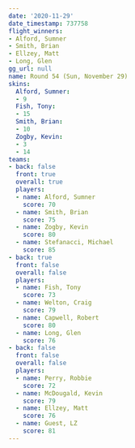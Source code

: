 ```yaml
---
date: '2020-11-29'
date_timestamp: 737758
flight_winners:
- Alford, Sumner
- Smith, Brian
- Ellzey, Matt
- Long, Glen
gg_url: null
name: Round 54 (Sun, November 29)
skins:
  Alford, Sumner:
  - 9
  Fish, Tony:
  - 15
  Smith, Brian:
  - 10
  Zogby, Kevin:
  - 3
  - 14
teams:
- back: false
  front: true
  overall: true
  players:
  - name: Alford, Sumner
    score: 70
  - name: Smith, Brian
    score: 75
  - name: Zogby, Kevin
    score: 80
  - name: Stefanacci, Michael
    score: 85
- back: true
  front: false
  overall: false
  players:
  - name: Fish, Tony
    score: 73
  - name: Welton, Craig
    score: 79
  - name: Capwell, Robert
    score: 80
  - name: Long, Glen
    score: 76
- back: false
  front: false
  overall: false
  players:
  - name: Perry, Robbie
    score: 72
  - name: McDougald, Kevin
    score: 79
  - name: Ellzey, Matt
    score: 76
  - name: Guest, LZ
    score: 81
---
```

